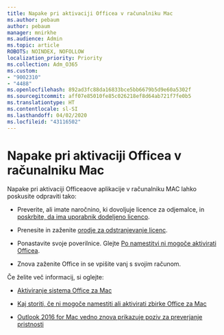 ```yaml
---
title: Napake pri aktivaciji Officea v računalniku Mac
ms.author: pebaum
author: pebaum
manager: mnirkhe
ms.audience: Admin
ms.topic: article
ROBOTS: NOINDEX, NOFOLLOW
localization_priority: Priority
ms.collection: Adm_O365
ms.custom:
- "9002310"
- "4488"
ms.openlocfilehash: 892ad3fc88da16833bce5bb6679b5d9e60a5302f
ms.sourcegitcommit: aff07e85010fe85c026218ef8d64ab721f7fe0b5
ms.translationtype: HT
ms.contentlocale: sl-SI
ms.lasthandoff: 04/02/2020
ms.locfileid: "43116502"
---
```

# <a name="office-activation-errors-on-mac"></a>Napake pri aktivaciji Officea v računalniku Mac

Napake pri aktivaciji Officeaove aplikacije v računalniku MAC lahko poskusite odpraviti tako:

- Preverite, ali imate naročnino, ki dovoljuje licence za odjemalce, in [poskrbite, da ima uporabnik dodeljeno licenco](https://docs.microsoft.com/office365/admin/subscriptions-and-billing/assign-licenses-to-users).

- Prenesite in zaženite [orodje za odstranjevanje licenc](https://support.office.com/article/how-to-remove-office-license-files-on-a-mac-b032c0f6-a431-4dad-83a9-6b727c03b193).

- Ponastavite svoje poverilnice. Glejte [Po namestitvi ni mogoče aktivirati Officea](https://support.office.com/article/5efba2b4-b1e6-4e5f-bf3c-6ab945d03dea#bkmk_cantactivate).

- Znova zaženite Office in se vpišite vanj s svojim računom.

Če želite več informacij, si oglejte:

- [Aktiviranje sistema Office za Mac](https://support.office.com/article/activate-office-for-mac-7f6646b1-bb14-422a-9ad4-a53410fcefb2)

- [Kaj storiti, če ni mogoče namestiti ali aktivirati zbirke Office za Mac](https://support.office.com/article/5efba2b4-b1e6-4e5f-bf3c-6ab945d03dea#picktab=activation)

- [Outlook 2016 for Mac vedno znova prikazuje poziv za preverjanje pristnosti](https://docs.microsoft.com/outlook/troubleshoot/sign-in/repeated-prompts-authentication)
